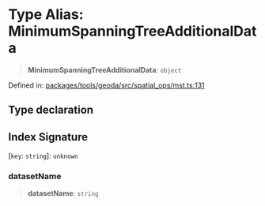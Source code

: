 # Type Alias: MinimumSpanningTreeAdditionalData

> **MinimumSpanningTreeAdditionalData**: `object`

Defined in: [packages/tools/geoda/src/spatial\_ops/mst.ts:131](https://github.com/geodaopenjs/openassistant/blob/0a6a7e7306d75a25dc968b3117f04cb7bd613bec/packages/tools/geoda/src/spatial_ops/mst.ts#L131)

## Type declaration

## Index Signature

\[`key`: `string`\]: `unknown`

### datasetName

> **datasetName**: `string`
